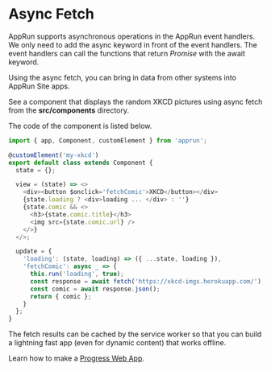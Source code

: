 # Async Fetch

AppRun supports asynchronous operations in the AppRun event handlers. We only need to add the async keyword in front of the event handlers. The event handlers can call the functions that return _Promise_ with the await keyword.

Using the async fetch, you can bring in data from other systems into AppRun Site apps.

See a component that displays the random XKCD pictures using async fetch from the **src/components** directory.

<my-xkcd></my-xkcd>

The code of the component is listed below.

```javascript
import { app, Component, customElement } from 'apprun';

@customElement('my-xkcd')
export default class extends Component {
  state = {};

  view = (state) => <>
    <div><button $onclick='fetchComic'>XKCD</button></div>
    {state.loading ? <div>loading ... </div> : ''}
    {state.comic && <>
      <h3>{state.comic.title}</h3>
      <img src={state.comic.url} />
    </>}
  </>;

  update = {
    'loading': (state, loading) => ({ ...state, loading }),
    'fetchComic': async _ => {
      this.run('loading', true);
      const response = await fetch('https://xkcd-imgs.herokuapp.com/');
      const comic = await response.json();
      return { comic };
    }
  };
}
```

The fetch results can be cached by the service worker so that you can build a lightning fast app (even for dynamic content) that works offline.

Learn how to make a [Progress Web App](#pwa).

